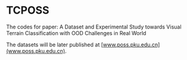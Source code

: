 # TCPOSS
The codes for paper: A Dataset and Experimental Study towards Visual Terrain Classification with OOD Challenges in Real World

The datasets will be later published at [www.poss.pku.edu.cn](www.poss.pku.edu.cn).